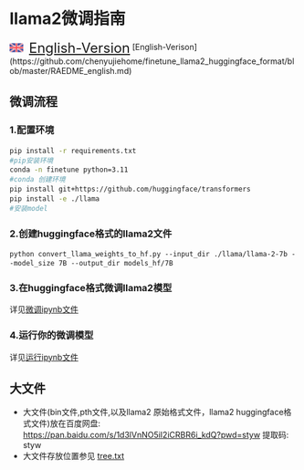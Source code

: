 # llama2微调指南
<style>
    .link-image-text {
        font-size: 24px; /* adjust as needed */
        display: inline-flex;
        align-items: center;
        vertical-align: middle;
    }
    .link-image-text img {
        height: 24px; /* make sure the font-size and height are the same or adjust to your preference */
        margin-right: 10px; /* optional space between the image and the text */
    }
</style>

<a href="https://github.com/chenyujiehome/finetune_llama2_huggingface_format/blob/master/RAEDME_english.md" class="link-image-text">
    <img src="https://github.com/chenyujiehome/finetune_llama2_huggingface_format/blob/master/img/united-kingdom.png" alt="united-kingdom" />
    English-Version
</a>
[English-Verison](https://github.com/chenyujiehome/finetune_llama2_huggingface_format/blob/master/RAEDME_english.md)

## 微调流程

### 1.配置环境

```bash
pip install -r requirements.txt
#pip安装环境
conda -n finetune python=3.11
#conda 创建环境
pip install git+https://github.com/huggingface/transformers
pip install -e ./llama
#安装model
```

### 2.创建huggingface格式的llama2文件

```
python convert_llama_weights_to_hf.py --input_dir ./llama/llama-2-7b --model_size 7B --output_dir models_hf/7B
```

### 3.在huggingface格式微调llama2模型

详见[微调ipynb文件](https://github.com/chenyujiehome/finetune_llama2_huggingface_format/blob/master/output/finetune_llama2_output.ipynb)

### 4.运行你的微调模型

详见[运行ipynb文件](https://github.com/chenyujiehome/finetune_llama2_huggingface_format/blob/master/inference_on_finetune_model.ipynb)

## 大文件

- 大文件(bin文件,pth文件,以及llama2 原始格式文件，llama2 huggingface格式文件)放在百度网盘: https://pan.baidu.com/s/1d3lVnNO5iI2iCRBR6i_kdQ?pwd=styw 提取码: styw 
- 大文件存放位置参见 [tree.txt](https://github.com/chenyujiehome/finetune_llama2_huggingface_format/blob/master/tree.txt) 